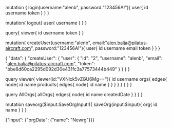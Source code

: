 
mutation
{
  login(username:"alenb", password:"123456A!"){
    user{
      id
      username
      token
    }
  }
}

mutation{
  logout{
    user{
      username
    }
  }
}

query{
  viewer{
    id
    username
    token
  }
}

mutation{
  createUser(username:"alenb", email:"alen.balja@pilatus-aircraft.com", password:"123456A!"){
    user{
      id
      username
      email
      token
    }
  }
}

{
  "data": {
    "createUser": {
      "user": {
        "id": "2",
        "username": "alenb",
        "email": "alen.balja@pilatus-aircraft.com",
        "token": "bbe6d60ca2295d092d30e431fc3a77573444b449"
      }
    }
  }
}


query viewer{
  viewer(id:"VXNlck5vZGU6Mg=="){
    id
    username
    orgs{
      edges{
        node{
          id
          name
          products{
            edges{
              node{
                id
                name
              }
            }
          }
        }
      }
    }
  }
}

query AllOrgs{
  allOrgs{
    edges{
      node{
        id
        name
        createdDate
      }
    }
  }
}

mutation saveorg($input:SaveOrgInput!){
  saveOrg(input:$input){
    org{
      id
      name
    }
  }
}

{"input": {"orgData": {"name": "Newrg"}}}
